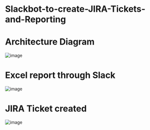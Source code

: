 # Slackbot-to-create-JIRA-Tickets-and-Reporting

# Architecture Diagram
![image](https://user-images.githubusercontent.com/56284010/112211246-e2406580-8bd8-11eb-832c-d2336b185c79.png)

# Excel report through Slack
![image](https://user-images.githubusercontent.com/56284010/112211367-0b60f600-8bd9-11eb-8027-45b6c2ca828e.png)

# JIRA Ticket created
![image](https://user-images.githubusercontent.com/56284010/112211520-3b0ffe00-8bd9-11eb-9b06-9931fe1cb09d.png)

